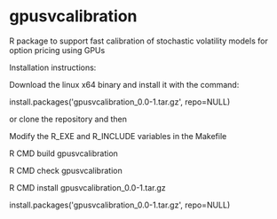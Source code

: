 gpusvcalibration
================

R package to support fast calibration of stochastic volatility models for option pricing using GPUs

Installation instructions:

Download the linux x64 binary and install it with the command:

install.packages('gpusvcalibration_0.0-1.tar.gz', repo=NULL)

or clone the repository and then

Modify the R_EXE and R_INCLUDE variables in the Makefile

R CMD build gpusvcalibration

R CMD check gpusvcalibration

R CMD install gpusvcalibration_0.0-1.tar.gz <target-filepath>

install.packages('<target-filepath>gpusvcalibration_0.0-1.tar.gz', repo=NULL)
